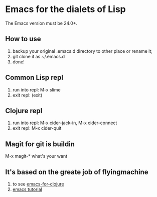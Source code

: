 Emacs for the dialets of Lisp
=======
The Emacs version must be 24.0+.

## How to use
1. backup your original .emacs.d directory to other place or rename it;
2. git clone it as ~/.emacs.d
3. done!

## Common Lisp repl
1. run into repl: M-x slime
2. exit repl: (exit)

## Clojure repl
1. run into repl: M-x cider-jack-in, M-x cider-connect
2. exit repl: M-x cider-quit

## Magit for git is buildin
M-x magit-* what's your want

## It's based on the greate job of flyingmachine
1. to see [emacs-for-clojure](https://github.com/flyingmachine/emacs-for-clojure.git)
2. [emacs tutorial](http://www.braveclojure.com/basic-emacs/)
